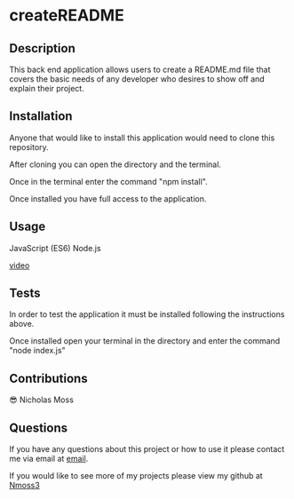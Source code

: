 # createREADME

## Description

This back end application allows users to create a README.md file that covers the basic needs of any developer who desires to show off and explain their project.

## Installation

Anyone that would like to install this application would need to clone this repository.

After cloning you can open the directory and the terminal.

Once in the terminal enter the command "npm install".

Once installed you have full access to the application.

## Usage

JavaScript (ES6)
Node.js

[video](https://drive.google.com/file/d/1ll1cICdyPYydfhrI6TpSSJN5clhe5IwZ/view)

## Tests

In order to test the application it must be installed following the instructions above.

Once installed open your terminal in the directory and enter the command "node index.js"

## Contributions

😎 Nicholas Moss

## Questions

If you have any questions about this project or how to use it please contact me via email at [email](kappellnick@gmail.com).

If you would like to see more of my projects please view my github at
[Nmoss3](https://github.com/Nmoss3)
